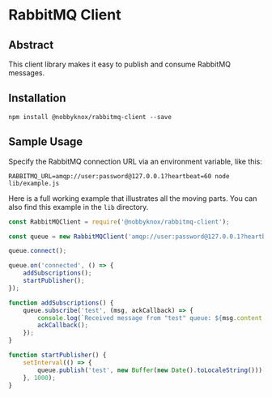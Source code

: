 # RabbitMQ Client

## Abstract

This client library makes it easy to publish and consume RabbitMQ messages.

## Installation

```
npm install @nobbyknox/rabbitmq-client --save
```

## Sample Usage

Specify the RabbitMQ connection URL via an environment variable, like this:

```
RABBITMQ_URL=amqp://user:password@127.0.0.1?heartbeat=60 node lib/example.js
```

Here is a full working example that illustrates all the moving parts.
You can also find this example in the `lib` directory.

```js
const RabbitMQClient = require('@nobbyknox/rabbitmq-client');

const queue = new RabbitMQClient('amqp://user:password@127.0.0.1?heartbeat=60');

queue.connect();

queue.on('connected', () => {
    addSubscriptions();
    startPublisher();
});

function addSubscriptions() {
    queue.subscribe('test', (msg, ackCallback) => {
        console.log(`Received message from "test" queue: ${msg.content.toString()}`);
        ackCallback();
    });
}

function startPublisher() {
    setInterval(() => {
        queue.publish('test', new Buffer(new Date().toLocaleString()));
    }, 1000);
}
```
